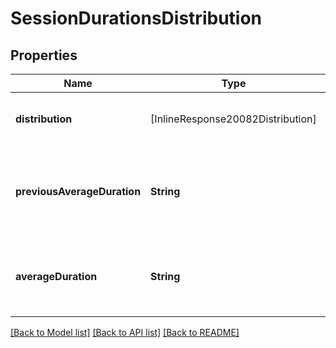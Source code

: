 # SessionDurationsDistribution

## Properties
Name | Type | Description | Notes
------------ | ------------- | ------------- | -------------
**distribution** | [InlineResponse20082Distribution] | The count of sessions in these buckets. | [optional] 
**previousAverageDuration** | **String** | The previous average session duration for previous time range. | [optional] 
**averageDuration** | **String** | The average session duration for current time range. | [optional] 

[[Back to Model list]](../README.md#documentation-for-models) [[Back to API list]](../README.md#documentation-for-api-endpoints) [[Back to README]](../README.md)


